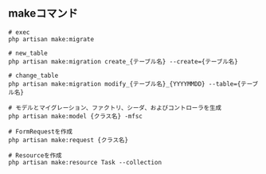 ## makeコマンド
```shell
# exec
php artisan make:migrate
```

```shell
# new_table
php artisan make:migration create_{テーブル名} --create={テーブル名}
```

```shell
# change_table
php artisan make:migration modify_{テーブル名}_{YYYYMMDD} --table={テーブル名}
```

```shell 
# モデルとマイグレーション、ファクトリ、シーダ、およびコントローラを生成
php artisan make:model {クラス名} -mfsc
```

```shell
# FormRequestを作成
php artisan make:request {クラス名}
```

```shell
# Resourceを作成
php artisan make:resource Task --collection
```